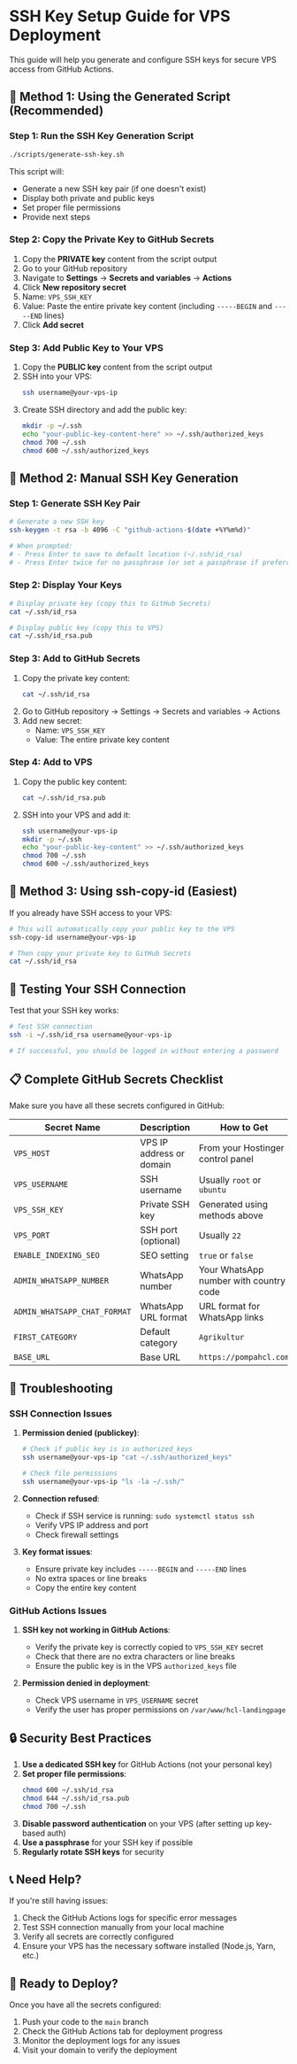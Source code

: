 # SSH Key Setup Guide for VPS Deployment

This guide will help you generate and configure SSH keys for secure VPS access from GitHub Actions.

## 🔑 Method 1: Using the Generated Script (Recommended)

### Step 1: Run the SSH Key Generation Script

```bash
./scripts/generate-ssh-key.sh
```

This script will:
- Generate a new SSH key pair (if one doesn't exist)
- Display both private and public keys
- Set proper file permissions
- Provide next steps

### Step 2: Copy the Private Key to GitHub Secrets

1. Copy the **PRIVATE key** content from the script output
2. Go to your GitHub repository
3. Navigate to **Settings** → **Secrets and variables** → **Actions**
4. Click **New repository secret**
5. Name: `VPS_SSH_KEY`
6. Value: Paste the entire private key content (including `-----BEGIN` and `-----END` lines)
7. Click **Add secret**

### Step 3: Add Public Key to Your VPS

1. Copy the **PUBLIC key** content from the script output
2. SSH into your VPS:
   ```bash
   ssh username@your-vps-ip
   ```
3. Create SSH directory and add the public key:
   ```bash
   mkdir -p ~/.ssh
   echo "your-public-key-content-here" >> ~/.ssh/authorized_keys
   chmod 700 ~/.ssh
   chmod 600 ~/.ssh/authorized_keys
   ```

## 🔑 Method 2: Manual SSH Key Generation

### Step 1: Generate SSH Key Pair

```bash
# Generate a new SSH key
ssh-keygen -t rsa -b 4096 -C "github-actions-$(date +%Y%m%d)"

# When prompted:
# - Press Enter to save to default location (~/.ssh/id_rsa)
# - Press Enter twice for no passphrase (or set a passphrase if preferred)
```

### Step 2: Display Your Keys

```bash
# Display private key (copy this to GitHub Secrets)
cat ~/.ssh/id_rsa

# Display public key (copy this to VPS)
cat ~/.ssh/id_rsa.pub
```

### Step 3: Add to GitHub Secrets

1. Copy the private key content:
   ```bash
   cat ~/.ssh/id_rsa
   ```
2. Go to GitHub repository → Settings → Secrets and variables → Actions
3. Add new secret:
   - Name: `VPS_SSH_KEY`
   - Value: The entire private key content

### Step 4: Add to VPS

1. Copy the public key content:
   ```bash
   cat ~/.ssh/id_rsa.pub
   ```
2. SSH into your VPS and add it:
   ```bash
   ssh username@your-vps-ip
   mkdir -p ~/.ssh
   echo "your-public-key-content" >> ~/.ssh/authorized_keys
   chmod 700 ~/.ssh
   chmod 600 ~/.ssh/authorized_keys
   ```

## 🔑 Method 3: Using ssh-copy-id (Easiest)

If you already have SSH access to your VPS:

```bash
# This will automatically copy your public key to the VPS
ssh-copy-id username@your-vps-ip

# Then copy your private key to GitHub Secrets
cat ~/.ssh/id_rsa
```

## 🧪 Testing Your SSH Connection

Test that your SSH key works:

```bash
# Test SSH connection
ssh -i ~/.ssh/id_rsa username@your-vps-ip

# If successful, you should be logged in without entering a password
```

## 📋 Complete GitHub Secrets Checklist

Make sure you have all these secrets configured in GitHub:

| Secret Name | Description | How to Get |
|-------------|-------------|------------|
| `VPS_HOST` | VPS IP address or domain | From your Hostinger control panel |
| `VPS_USERNAME` | SSH username | Usually `root` or `ubuntu` |
| `VPS_SSH_KEY` | Private SSH key | Generated using methods above |
| `VPS_PORT` | SSH port (optional) | Usually `22` |
| `ENABLE_INDEXING_SEO` | SEO setting | `true` or `false` |
| `ADMIN_WHATSAPP_NUMBER` | WhatsApp number | Your WhatsApp number with country code |
| `ADMIN_WHATSAPP_CHAT_FORMAT` | WhatsApp URL format | URL format for WhatsApp links |
| `FIRST_CATEGORY` | Default category | `Agrikultur` |
| `BASE_URL` | Base URL | `https://pompahcl.com` |

## 🔧 Troubleshooting

### SSH Connection Issues

1. **Permission denied (publickey)**:
   ```bash
   # Check if public key is in authorized_keys
   ssh username@your-vps-ip "cat ~/.ssh/authorized_keys"
   
   # Check file permissions
   ssh username@your-vps-ip "ls -la ~/.ssh/"
   ```

2. **Connection refused**:
   - Check if SSH service is running: `sudo systemctl status ssh`
   - Verify VPS IP address and port
   - Check firewall settings

3. **Key format issues**:
   - Ensure private key includes `-----BEGIN` and `-----END` lines
   - No extra spaces or line breaks
   - Copy the entire key content

### GitHub Actions Issues

1. **SSH key not working in GitHub Actions**:
   - Verify the private key is correctly copied to `VPS_SSH_KEY` secret
   - Check that there are no extra characters or line breaks
   - Ensure the public key is in the VPS `authorized_keys` file

2. **Permission denied in deployment**:
   - Check VPS username in `VPS_USERNAME` secret
   - Verify the user has proper permissions on `/var/www/hcl-landingpage`

## 🔒 Security Best Practices

1. **Use a dedicated SSH key** for GitHub Actions (not your personal key)
2. **Set proper file permissions**:
   ```bash
   chmod 600 ~/.ssh/id_rsa
   chmod 644 ~/.ssh/id_rsa.pub
   chmod 700 ~/.ssh
   ```
3. **Disable password authentication** on your VPS (after setting up key-based auth)
4. **Use a passphrase** for your SSH key if possible
5. **Regularly rotate SSH keys** for security

## 📞 Need Help?

If you're still having issues:

1. Check the GitHub Actions logs for specific error messages
2. Test SSH connection manually from your local machine
3. Verify all secrets are correctly configured
4. Ensure your VPS has the necessary software installed (Node.js, Yarn, etc.)

## 🚀 Ready to Deploy?

Once you have all the secrets configured:

1. Push your code to the `main` branch
2. Check the GitHub Actions tab for deployment progress
3. Monitor the deployment logs for any issues
4. Visit your domain to verify the deployment
